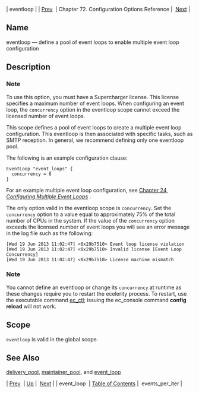 | eventloop |
| [Prev](config.ref.event_loop)  | Chapter 72. Configuration Options Reference |  [Next](conf.ref.events_per_iter) |

<a name="config.ref.eventloop"></a>
## Name

eventloop — define a pool of event loops to enable multiple event loop configuration

<a name="idp24605520"></a>
## Description

### Note

To use this option, you must have a Supercharger license. This license specifies a maximum number of event loops. When configuring an event loop, the `concurrency` option in the eventloop scope cannot exceed the licensed number of event loops.

This scope defines a pool of event loops to create a multiple event loop configuration. This eventloop is then associated with specific tasks, such as SMTP reception. In general, we recommend defining only one eventloop pool.

The following is an example configuration clause:

```
EventLoop "event_loops" {
  concurrency = 6
}
```

For an example multiple event loop configuration, see [Chapter 24, *Configuring Multiple Event Loops*](multi_event_loops "Chapter 24. Configuring Multiple Event Loops") .

The only option valid in the eventloop scope is `concurrency`. Set the `concurrency` option to a value equal to approximately 75% of the total number of CPUs in the system. If the value of the `concurrency` option exceeds the licensed number of event loops you will see an error message in the log file such as the following:

```
[Wed 19 Jun 2013 11:02:47] <0x29b7510> Event loop license violation
[Wed 19 Jun 2013 11:02:47] <0x29b7510> Invalid license [Event Loop
Concurrency]
[Wed 19 Jun 2013 11:02:47] <0x29b7510> License machine mismatch
```

### Note

You cannot define an eventloop or change its `concurrency` at runtime as these changes require you to restart the ecelerity process. To restart, use the executable command [ec_ctl](executable.ec_ctl "ec_ctl"); issuing the ec_console command **config reload**        will not work.

<a name="idp24616448"></a>
## Scope

`eventloop` is valid in the global scope.

<a name="idp24618256"></a>
## See Also

[delivery_pool](config.ref.delivery_pool "delivery_pool"), [maintainer_pool](config.ref.maintainer_pool "maintainer_pool"), and [event_loop](config.ref.event_loop "event_loop")

| [Prev](config.ref.event_loop)  | [Up](config.options.ref) |  [Next](conf.ref.events_per_iter) |
| event_loop  | [Table of Contents](index) |  events_per_iter |

